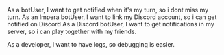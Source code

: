 As a botUser, I want to get notified when it's my turn, so i dont miss my turn.
As an Impera botUser, I want to link my Discord account, so i can get notified on Discord
As a Discord botUser, I want to get notifications in my server, so i can play together with my friends.

As a developer, I want to have logs, so debugging is easier.
